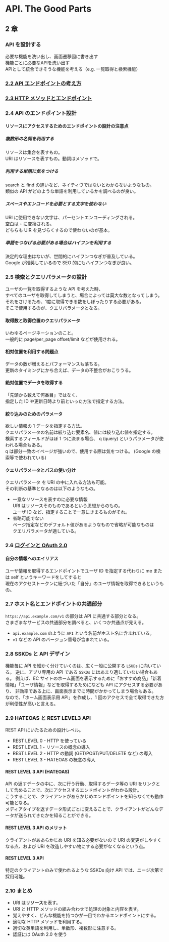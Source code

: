 # API. The Good Parts  
## 2 章  

### API を設計する  
必要な機能を洗い出し、画面遷移図に書き出す  
機能ごとに必要なAPIを洗い出す  
APIとして統合できそうな機能を考える（e.g. 一覧取得と検索機能）  

### [2.2 API エンドポイントの考え方](../notes/uri_endpoint.md)  

### [2.3 HTTP メソッドとエンドポイント](../notes/request_method.md)  

### 2.4 API のエンドポイント設計  

#### リソースにアクセスするためのエンドポイントの設計の注意点  
##### 複数形の名詞を利用する  
リソースは集合を表すもの。  
URI はリソースを表すもの。動詞はメソッドで。  

##### 利用する単語に気をつける  
search と find の違いなど、ネイティヴではないとわからないようなもの。  
類似の API がどのような単語を利用しているかを調べるのが良い。  

##### スペースやエンコードを必要とする文字を使わない  
URI に使用できない文字は、パーセントエンコーディングされる。  
空白は `+` に変換される。  
どちらも UIR を見づらくするので使わないのが基本。  

##### 単語をつなげる必要がある場合はハイフンを利用する  
決定的な理由はないが、世間的にハイフンつなぎが普及している。  
Google が推奨しているので SEO 的にもハイフンつなぎが良い。  

### 2.5 検索とクエリパラメータの設計  
ユーザの一覧を取得するような API を考えた時、  
すべてのユーザを取得してしまうと、場合によっては莫大な数となってしまう。  
それをさけるため、1度に取得できる数をしぼったりする必要がある。  
そこで使用するのが、クエリパラメータとなる。  

#### 取得数と取得位置のクエリパラメータ  
いわゆるページネーションのこと。  
一般的に page/per_page offset/limit などが使用される。  

#### 相対位置を利用する問題点  
データの数が増えるとパフォーマンスも落ちる。  
更新のタイミングにかち合えば、データの不整合がおこりうる。  

#### 絶対位置でデータを取得する  
「先頭から数えて何番目」ではなく、  
指定した ID や更新日時より前といった方法で指定する方法。  

#### 絞り込みのためのパラメータ  
欲しい情報の 1 データを指定する方法。  
クエリパラメータの名前は絞り込む要素名、値には絞り込む値を指定する。  
検索するフィールドがほぼ 1 つに決まる場合、 q (query) というパラメータが使われる場合もある。  
q は部分一致のイベージが強いので、使用する際は気をつける。 (Google の検索等で使われている)  

#### クエリパラメータとパスの使い分け  
クエリパラメータ を URI の中に入れる方法も可能。  
その判断の基準となるのは以下のようなもの。  

- 一意なリソースを表すのに必要な情報  
  URI はリソースそのものであるという思想からのもの。  
  ユーザ ID など、指定することで一意にきまるものがそれ。  
- 省略可能でない  
  ページ指定などのデフォルト値があるようなもので省略が可能なものは  
  クエリパラメータが適している。  

### 2.6 [ログインと OAuth 2.0](../notes/oauth2.md)  

#### 自分の情報へのエイリアス  
ユーザ情報を取得するエンドポイントでユーザ ID を指定する代わりに me または self というキーワードをしてすると  
現在のアクセストークンに紐づいた「自分」のユーザ情報を取得できるというもの。  

### 2.7 ホスト名とエンドポイントの共通部分
`https://api.example.com/v1` の部分は API に共通する部分となる。  
さまざまなサービスの共通部分を調べると、いくつか共通点が見える。  
- `api.example.com` のように `API` という名前がホスト名に含まれている。  
- `v1` などの API のバージョン番号が含まれている。  

### 2.8 SSKDs と API デザイン  
機能毎に API を細かく分けていくのは、広く一般に公開する `LSUDs` に向いている。
逆に、アプリ専用の API である `SSKDs` にはあまり適していない場合もある。
例えば、EC サイトのホーム画面を表示するために「おすすめ商品」「新着情報」「ユーザ情報」などを取得するためになども API にアクセスする必要があり、
非効率である上に、画面表示までに時間がかかってしまう場合もある。  
なので、「ホーム画面表示用 API」を作成し、1 回のアクセスで全て取得できた方が利便性が高いと言える。  

### 2.9 HATEOAS と REST LEVEL3 API  
REST API にいたるための設計レベル。  
- REST LEVEL 0 - HTTP を使っている  
- REST LEVEL 1 - リソースの概念の導入  
- REST LEVEL 2 - HTTP の動詞 (GET/POST/PUT/DELETE など) の導入  
- REST LEVEL 3 - HATEOAS の概念の導入  

#### REST LEVEL 3 API (HATEOAS)
API の返すデータの中に、次に行う行動、取得するデータ等の URI をリンクとして含めることで、次にアクセスするエンドポイントがわかる設計。  
こうすることで、クライアントがあらかじめエンドポイントを知らなくても動作可能となる。  
メディアタイプを返すデータ形式ごとに変えることで、クライアントがどんなデータが送られてきたかを知ることができる。  

#### REST LEVEL 3 API のメリット
クライアントがああらかじめ URI を知る必要がないので URI の変更がしやすくなる点、および URI を改造しやすい物にする必要がなくなるという点。  

#### REST LEVEL 3 API
特定のクライアントのみで使われるような SSKDs 向け API では、ニージ次第で採用可能。  

### 2.10 まとめ
- URI は**リソース**を表す。  
- URI と HTTP メソッドの組み合わせで処理の対象と内容を表す。  
- 覚えやすく、どんな機能を持つかが一目でわかるエンドポイントにする。  
- 適切な HTTP メソッドを利用する。  
- 適切な英単語を利用し、単数形、複数形に注意する。  
- 認証には OAuth 2.0 を使う
